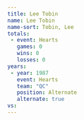 ```yaml
---
title: Lee Tobin
name: Lee Tobin
name-sort: Tobin, Lee
totals:
 - event: Hearts
   games: 0
   wins: 0
   losses: 0
years:
 - year: 1987
   event: Hearts
   team: "QC"
   position: Alternate
   alternate: true
vs:
---
```

